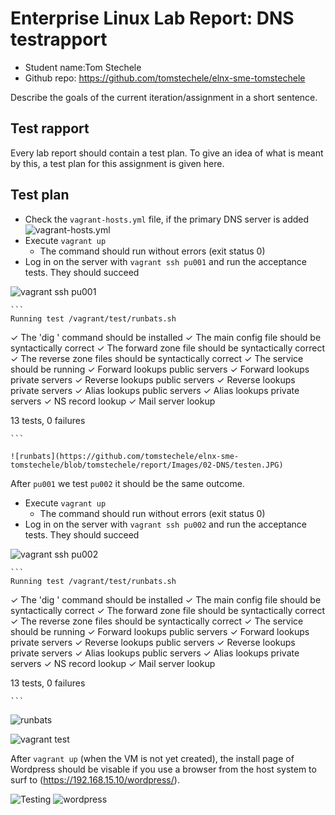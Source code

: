 # Enterprise Linux Lab Report: DNS testrapport

- Student name:Tom Stechele
- Github repo: <https://github.com/tomstechele/elnx-sme-tomstechele>

Describe the goals of the current iteration/assignment in a short sentence.



## Test rapport

Every lab report should contain a test plan. To give an idea of what is meant by this, a test plan for this assignment is given here.

## Test plan


- Check the `vagrant-hosts.yml` file, if the primary DNS server is added
![vagrant-hosts.yml](https://github.com/tomstechele/elnx-sme-tomstechele/blob/tomstechele/report/Images/02-DNS/vagrant-hosts.JPG)
- Execute `vagrant up `
    - The command should run without errors (exit status 0)
- Log in on the server with `vagrant ssh pu001` and run the acceptance tests. They should succeed

![vagrant ssh pu001](https://github.com/tomstechele/elnx-sme-tomstechele/blob/tomstechele/report/Images/02-DNS/vagrant_ssh.JPG)


    ```
    Running test /vagrant/test/runbats.sh
 ✓ The 'dig ' command should be installed
 ✓ The main config file should be syntactically correct
 ✓ The forward zone file should be syntactically correct
 ✓ The reverse zone files should be syntactically correct
 ✓ The service should be running
 ✓ Forward lookups public servers
 ✓ Forward lookups private servers
 ✓ Reverse lookups public servers
 ✓ Reverse lookups private servers
 ✓ Alias lookups public servers
 ✓ Alias lookups private servers
 ✓ NS record lookup
 ✓ Mail server lookup

 13 tests, 0 failures

    ```

    ![runbats](https://github.com/tomstechele/elnx-sme-tomstechele/blob/tomstechele/report/Images/02-DNS/testen.JPG)





After `pu001` we test  `pu002` it should be the same outcome.

- Execute `vagrant up `
    - The command should run without errors (exit status 0)
- Log in on the server with `vagrant ssh pu002` and run the acceptance tests. They should succeed

![vagrant ssh pu002](https://github.com/tomstechele/elnx-sme-tomstechele/blob/tomstechele/report/Images/02-DNS/vagrant_ssh2.JPG)



    ```
    Running test /vagrant/test/runbats.sh
 ✓ The 'dig ' command should be installed
 ✓ The main config file should be syntactically correct
 ✓ The forward zone file should be syntactically correct
 ✓ The reverse zone files should be syntactically correct
 ✓ The service should be running
 ✓ Forward lookups public servers
 ✓ Forward lookups private servers
 ✓ Reverse lookups public servers
 ✓ Reverse lookups private servers
 ✓ Alias lookups public servers
 ✓ Alias lookups private servers
 ✓ NS record lookup
 ✓ Mail server lookup

 13 tests, 0 failures

    ```

![runbats](https://github.com/tomstechele/elnx-sme-tomstechele/blob/tomstechele/report/Images/02-DNS/testen2.JPG)








![vagrant test](https://github.com/tomstechele/elnx-sme-tomstechele/blob/tomstechele/report/Images/01-lampstack/testen.JPG)

After `vagrant up` (when the VM is not yet created), the install page of Wordpress should be visable if you use a browser from the host system to surf to (https://192.168.15.10/wordpress/).

![Testing](https://github.com/tomstechele/elnx-sme-tomstechele/blob/tomstechele/report/Images/01-lampstack/testing123.JPG)
![wordpress](https://github.com/tomstechele/elnx-sme-tomstechele/blob/tomstechele/report/Images/01-lampstack/wordpress.JPG)
